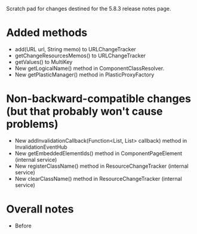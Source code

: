 Scratch pad for changes destined for the 5.8.3 release notes page.

# Added methods

* add(URL url, String memo) to URLChangeTracker
* getChangeResourcesMemos() to URLChangeTracker
* getValues() to MultiKey
* New getLogicalName() method in ComponentClassResolver.
* New getPlasticManager() method in PlasticProxyFactory

# Non-backward-compatible changes (but that probably won't cause problems)

* New addInvalidationCallback(Function<List<String>, List<String>> callback) method in InvalidationEventHub
* New getEmbeddedElementIds() method in ComponentPageElement (internal service)
* New registerClassName() method in ResourceChangeTracker (internal service)
* New clearClassName() method in ResourceChangeTracker (internal service)

# Overall notes
* Before 